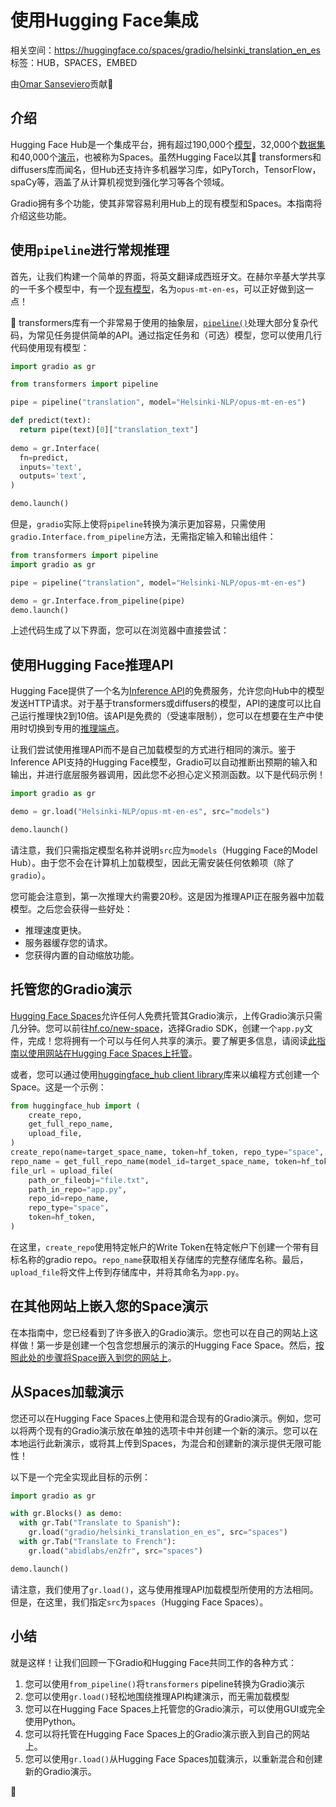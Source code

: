 # 使用Hugging Face集成

相关空间：https://huggingface.co/spaces/gradio/helsinki_translation_en_es
标签：HUB，SPACES，EMBED

由<a href="https://huggingface.co/osanseviero">Omar Sanseviero</a>贡献🦙

## 介绍

Hugging Face Hub是一个集成平台，拥有超过190,000个[模型](https://huggingface.co/models)，32,000个[数据集](https://huggingface.co/datasets)和40,000个[演示](https://huggingface.co/spaces)，也被称为Spaces。虽然Hugging Face以其🤗 transformers和diffusers库而闻名，但Hub还支持许多机器学习库，如PyTorch，TensorFlow，spaCy等，涵盖了从计算机视觉到强化学习等各个领域。

Gradio拥有多个功能，使其非常容易利用Hub上的现有模型和Spaces。本指南将介绍这些功能。

## 使用`pipeline`进行常规推理

首先，让我们构建一个简单的界面，将英文翻译成西班牙文。在赫尔辛基大学共享的一千多个模型中，有一个[现有模型](https://huggingface.co/Helsinki-NLP/opus-mt-en-es)，名为`opus-mt-en-es`，可以正好做到这一点！

🤗 transformers库有一个非常易于使用的抽象层，[`pipeline()`](https://huggingface.co/docs/transformers/v4.16.2/en/main_classes/pipelines#transformers.pipeline)处理大部分复杂代码，为常见任务提供简单的API。通过指定任务和（可选）模型，您可以使用几行代码使用现有模型：

```python
import gradio as gr

from transformers import pipeline

pipe = pipeline("translation", model="Helsinki-NLP/opus-mt-en-es")

def predict(text):
  return pipe(text)[0]["translation_text"]
  
demo = gr.Interface(
  fn=predict, 
  inputs='text',
  outputs='text',
)

demo.launch()
```

但是，`gradio`实际上使将`pipeline`转换为演示更加容易，只需使用`gradio.Interface.from_pipeline`方法，无需指定输入和输出组件：

```python
from transformers import pipeline
import gradio as gr

pipe = pipeline("translation", model="Helsinki-NLP/opus-mt-en-es")

demo = gr.Interface.from_pipeline(pipe)
demo.launch()
```

上述代码生成了以下界面，您可以在浏览器中直接尝试：


<gradio-app space="Helsinki-NLP/opus-mt-en-es"></gradio-app>


## 使用Hugging Face推理API

Hugging Face提供了一个名为[Inference API](https://huggingface.co/inference-api)的免费服务，允许您向Hub中的模型发送HTTP请求。对于基于transformers或diffusers的模型，API的速度可以比自己运行推理快2到10倍。该API是免费的（受速率限制），您可以在想要在生产中使用时切换到专用的[推理端点](https://huggingface.co/pricing)。

让我们尝试使用推理API而不是自己加载模型的方式进行相同的演示。鉴于Inference API支持的Hugging Face模型，Gradio可以自动推断出预期的输入和输出，并进行底层服务器调用，因此您不必担心定义预测函数。以下是代码示例！

```python
import gradio as gr

demo = gr.load("Helsinki-NLP/opus-mt-en-es", src="models")

demo.launch()
```

请注意，我们只需指定模型名称并说明`src`应为`models`（Hugging Face的Model Hub）。由于您不会在计算机上加载模型，因此无需安装任何依赖项（除了`gradio`）。

您可能会注意到，第一次推理大约需要20秒。这是因为推理API正在服务器中加载模型。之后您会获得一些好处：

* 推理速度更快。
* 服务器缓存您的请求。
* 您获得内置的自动缩放功能。

## 托管您的Gradio演示

[Hugging Face Spaces](https://hf.co/spaces)允许任何人免费托管其Gradio演示，上传Gradio演示只需几分钟。您可以前往[hf.co/new-space](https://huggingface.co/new-space)，选择Gradio SDK，创建一个`app.py`文件，完成！您将拥有一个可以与任何人共享的演示。要了解更多信息，请阅读[此指南以使用网站在Hugging Face Spaces上托管](https://huggingface.co/blog/gradio-spaces)。


或者，您可以通过使用[huggingface_hub client library](https://huggingface.co/docs/huggingface_hub/index)库来以编程方式创建一个Space。这是一个示例：

```python
from huggingface_hub import (
    create_repo,
    get_full_repo_name,
    upload_file,
)
create_repo(name=target_space_name, token=hf_token, repo_type="space", space_sdk="gradio")
repo_name = get_full_repo_name(model_id=target_space_name, token=hf_token)
file_url = upload_file(
    path_or_fileobj="file.txt",
    path_in_repo="app.py",
    repo_id=repo_name,
    repo_type="space",
    token=hf_token,
)
```
在这里，`create_repo`使用特定帐户的Write Token在特定帐户下创建一个带有目标名称的gradio repo。`repo_name`获取相关存储库的完整存储库名称。最后，`upload_file`将文件上传到存储库中，并将其命名为`app.py`。



## 在其他网站上嵌入您的Space演示

在本指南中，您已经看到了许多嵌入的Gradio演示。您也可以在自己的网站上这样做！第一步是创建一个包含您想展示的演示的Hugging Face Space。然后，[按照此处的步骤将Space嵌入到您的网站上](/sharing-your-app/#embedding-hosted-spaces)。


## 从Spaces加载演示

您还可以在Hugging Face Spaces上使用和混合现有的Gradio演示。例如，您可以将两个现有的Gradio演示放在单独的选项卡中并创建一个新的演示。您可以在本地运行此新演示，或将其上传到Spaces，为混合和创建新的演示提供无限可能性！

以下是一个完全实现此目标的示例：

```python
import gradio as gr

with gr.Blocks() as demo:
  with gr.Tab("Translate to Spanish"):
    gr.load("gradio/helsinki_translation_en_es", src="spaces")
  with gr.Tab("Translate to French"):
    gr.load("abidlabs/en2fr", src="spaces")

demo.launch()
```

请注意，我们使用了`gr.load()`，这与使用推理API加载模型所使用的方法相同。但是，在这里，我们指定`src`为`spaces`（Hugging Face Spaces）。

## 小结

就是这样！让我们回顾一下Gradio和Hugging Face共同工作的各种方式：

1. 您可以使用`from_pipeline()`将`transformers` pipeline转换为Gradio演示
2. 您可以使用`gr.load()`轻松地围绕推理API构建演示，而无需加载模型
3. 您可以在Hugging Face Spaces上托管您的Gradio演示，可以使用GUI或完全使用Python。
4. 您可以将托管在Hugging Face Spaces上的Gradio演示嵌入到自己的网站上。
5. 您可以使用`gr.load()`从Hugging Face Spaces加载演示，以重新混合和创建新的Gradio演示。


🤗
